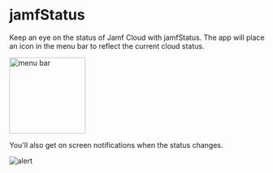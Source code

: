 # jamfStatus
Keep an eye on the status of Jamf Cloud with jamfStatus.  The app will place an icon in the menu bar to reflect the current cloud status.

<img src="https://raw.githubusercontent.com/jamfprofessionalservices/jamfStatus/master/jamfStatus/images/menubar.png" alt="menu bar" width="150" />
<p>
You'll also get on screen notifications when the status changes.

![alert](https://raw.githubusercontent.com/jamfprofessionalservices/jamfStatus/master/jamfStatus/images/alert.png)
